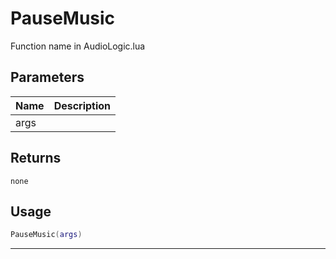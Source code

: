 # PauseMusic

Function name in AudioLogic.lua

## Parameters

| Name | Description |
| ---- | ----------- |
| args |             |

## Returns

`none`

## Usage

```lua
PauseMusic(args)
```

---
